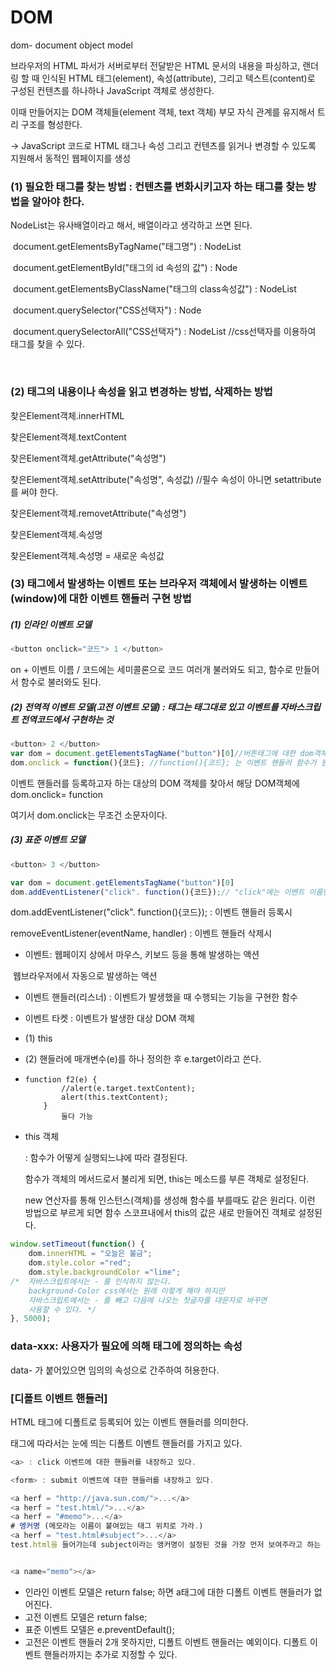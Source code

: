 

# DOM

dom- document object model 

브라우저의 HTML 파서가 서버로부터 전달받은 HTML 문서의 내용을 파싱하고, 랜더링 할 때 인식된 HTML 태그(element), 속성(attribute), 그리고 텍스트(content)로 구성된 컨텐츠를 하나하나 JavaScript 객체로 생성한다.

이때 만들어지는 DOM 객체들(element 객체, text 객체) 부모 자식 관계를 유지해서 트리 구조를 형성한다.

-> JavaScript 코드로 HTML 태그나 속성 그리고 컨텐츠를 읽거나 변경할 수 있도록 지원해서 동적인 웹페이지를 생성

### (1) 필요한 태그를 찾는 방법 : 컨텐츠를 변화시키고자 하는 태그를 찾는 방법을 알아야 한다.

NodeList는 유사배열이라고 해서, 배열이라고 생각하고 쓰면 된다.

​		document.getElementsByTagName("태그명") : NodeList

​		document.getElementById("태그의 id 속성의 값") : Node

​		document.getElementsByClassName("태그의 class속성값") : NodeList

​		document.querySelector("CSS선택자") : Node	

​		document.querySelectorAll("CSS선택자") : NodeList	//css선택자를 이용하여 태그를 찾을 수 있다.

​		

### (2) 태그의 내용이나 속성을 읽고 변경하는 방법, 삭제하는 방법

찾은Element객체.innerHTML

찾은Element객체.textContent

찾은Element객체.getAttribute("속성명")

찾은Element객체.setAttribute("속성명", 속성값) //필수 속성이 아니면 setattribute를 써야 한다.

찾은Element객체.removetAttribute("속성명")

찾은Element객체.속성명

찾은Element객체.속성명 = 새로운 속성값



### (3) 태그에서 발생하는 이벤트 또는 브라우저 객체에서 발생하는 이벤트(window)에 대한 이벤트 핸들러 구현 방법

##### (1) 인라인 이벤트 모델

```javascript
<button onclick="코드"> 1 </button>
```

on + 이벤트 이름 / 코드에는 세미콜론으로 코드 여러개 불러와도 되고, 함수로 만들어서 함수로 불러와도 된다.

##### (2) 전역적 이벤트 모델(고전 이벤트 모델) : 태그는 태그대로 있고 이벤트를 자바스크립트 전역코드에서 구현하는 것

```javascript
<button> 2 </button>
var dom = document.getElementsTagName("button")[0]//버튼태그에 대한 dom객체가 있다.
dom.onclick = function(){코드}; //function(){코드}; 는 이벤트 핸들러 함수가 된다.

```

이벤트 핸들러를 등록하고자 하는 대상의 DOM 객체를 찾아서 해당 DOM객체에 dom.onclick= function

여기서 dom.onclick는 무조건 소문자이다.

##### (3) 표준 이벤트 모델

```javascript
<button> 3 </button>

var dom = document.getElementsTagName("button")[0]
dom.addEventListener("click". function(){코드});// "click"에는 이벤트 이름만 줘야 한다.
```

dom.addEventListener("click". function(){코드}); : 이벤트 핸들러 등록시

removeEventListener(eventName, handler) : 이벤트 핸들러 삭제시



- 이벤트: 웹페이지 상에서 마우스, 키보드 등을 통해 발생하는 액션 

​			웹브라우저에서 자동으로 발생하는 액션

- 이벤트 핸들러(리스너) : 이벤트가 발생했을 때 수행되는 기능을 구현한 함수

-  이벤트 타켓 : 이벤트가 발생한 대상 DOM 객체

  - (1) this

  - (2) 핸들러에 매개변수(e)를 하나 정의한 후 e.target이라고 쓴다.

  - ```
    function f2(e) {
    		//alert(e.target.textContent);
    		alert(this.textContent);
    	} 
    		둘다 가능
    ```

    



- this 객체

  : 함수가 어떻게 실행되느냐에 따라 결정된다.

  함수가 객체의 메서드로서 불리게 되면, this는 메소드를 부른 객체로 설정된다.

  new 연산자를 통해 인스턴스(객체)를 생성해 함수를 부를때도 같은 원리다. 이런 방법으로 부르게 되면 함수 스코프내에서 this의 값은 새로 만들어진 객체로 설정된다.

  

```javascript
window.setTimeout(function() {
	dom.innerHTML = "오늘은 불금";
	dom.style.color ="red";
	dom.style.backgroundColor ="lime";
/* 	자바스크립트에서는 - 를 인식하지 않는다.
	background-Color css에서는 원래 이렇게 해야 하지만
	자바스크립트에서는 - 를 빼고 다음에 나오는 첫글자를 대문자로 바꾸면
	사용할 수 있다. */
}, 5000);
```





### data-xxx: 사용자가 필요에 의해 태그에 정의하는 속성

data- 가 붙어있으면 임의의 속성으로 간주하여 허용한다.



### [디폴트 이벤트 핸들러]

HTML 태그에 디폴트로 등록되어 있는 이벤트 핸들러를 의미한다. 

태그에 따라서는 눈에 띄는 디폴트 이벤트 핸들러를 가지고 있다.

```javascript
<a> : click 이벤트에 대한 핸들러를 내장하고 있다.

<form> : submit 이벤트에 대한 핸들러를 내장하고 있다. 

<a herf = "http://java.sun.com/">...</a>
<a herf = "test.html/">...</a>
<a herf = "#memo">...</a>
# 엥커명 (메모라는 이름이 붙여있는 태그 위치로 가라.)
<a herf = "test.html#subject">...</a>
test.html을 들어가는데 subject이라는 앵커명이 설정된 것을 가장 먼저 보여주라고 하는 것이다.


<a name="memo"></a>

```

- 인라인 이벤트 모델은 return false; 하면 a태그에 대한 디폴트 이벤트 핸들러가 없어진다.
- 고전 이벤트 모델은 return false;
- 표준 이벤트 모델은 e.preventDefault(); 
- 고전은 이벤트 핸들러 2개 못하지만, 디폴트 이벤트 핸들러는 예외이다. 디폴트 이벤트 핸들러까지는 추가로 지정할 수 있다.